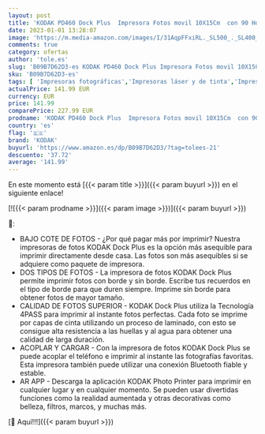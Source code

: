 ```yaml
---
layout: post
title: 'KODAK PD460 Dock Plus  Impresora Fotos movil 10X15Cm  con 90 Hojas para Fotos y Accesorios  Impresora Bluetooth  Cable USB-C Y Lightning  Impresora para Móvil Portátil Smartphone  iOS Y Android'
date: 2023-01-01 13:28:07
image: 'https://m.media-amazon.com/images/I/31AqpFFxiRL._SL500_._SL400_.jpg'
comments: true
category: ofertas
author: 'tole.es'
slug: 'B09B7D62D3-es KODAK PD460 Dock Plus Impresora Fotos movil 10X15Cm con 90...'
sku: 'B09B7D62D3-es'
tags: [ 'Impresoras fotográficas','Impresoras láser y de tinta','Impresoras y accesorios','Informática','android','kodak','🇪🇸', ]
actualPrice: 141.99 EUR
currency: EUR
price: 141.99
comparePrice: 227.99 EUR
prodname: 'KODAK PD460 Dock Plus  Impresora Fotos movil 10X15Cm  con 90 Hojas para Fotos y Accesorios  Impresora Bluetooth  Cable USB-C Y Lightning  Impresora para Móvil Portátil Smartphone  iOS Y Android'
country: 'es'
flag: '🇪🇸'
brand: 'KODAK'
buyurl: 'https://www.amazon.es/dp/B09B7D62D3/?tag=tolees-21'
descuento: '37.72'
average: '141.99'
---
```


En este momento está [{{< param title >}}]({{< param buyurl >}}) en el siguiente enlace!

[![{{< param prodname >}}]({{< param image >}})]({{< param buyurl >}})

🔎:

- BAJO COTE DE FOTOS - ¿Por qué pagar más por imprimir? Nuestra impresoras de fotos KODAK Dock Plus es la opción más asequible para imprimir directamente desde casa. Las fotos son más asequibles si se adquiere como paquete de impresora.
- DOS TIPOS DE FOTOS - La impresora de fotos KODAK Dock Plus permite imprimir fotos con borde y sin borde. Escribe tus recuerdos en el tipo de borde para que duren siempre. Imprime sin borde para obtener fotos de mayor tamaño.
- CALIDAD DE FOTOS SUPERIOR - KODAK Dock Plus utiliza la Tecnología 4PASS para imprimir al instante fotos perfectas. Cada foto se imprime por capas de cinta utilizando un proceso de laminado, con esto se consigue alta resistencia a las huellas y al agua para obtener una calidad de larga duración.
- ACOPLAR Y CARGAR - Con la impresora de fotos KODAK Dock Plus se puede acoplar el teléfono e imprimir al instante las fotografías favoritas. Esta impresora también puede utilizar una conexión Bluetooth fiable y estable.
- AR APP - Descarga la aplicación KODAK Photo Printer para imprimir en cualquier lugar y en cualquier momento. Se pueden usar divertidas funciones como la realidad aumentada y otras decorativas como belleza, filtros, marcos, y muchas más.

[🛒 Aquí!!!]({{< param buyurl >}})
